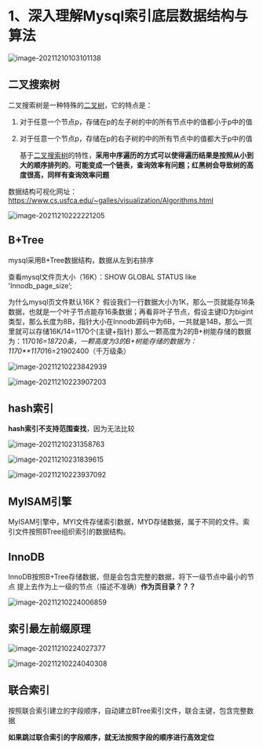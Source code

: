 # 1、深入理解Mysql索引底层数据结构与算法

![image-20211210103101138](./1%E3%80%81%E6%B7%B1%E5%85%A5%E7%90%86%E8%A7%A3Mysql%E7%B4%A2%E5%BC%95%E5%BA%95%E5%B1%82%E6%95%B0%E6%8D%AE%E7%BB%93%E6%9E%84%E4%B8%8E%E7%AE%97%E6%B3%95.assets/20211210103101.png)

##  二叉搜索树

 二叉搜索树是一种特殊的[二叉树](https://so.csdn.net/so/search?from=pc_blog_highlight&q=二叉树)，它的特点是：

1. 对于任意一个节点p，存储在p的左子树的中的所有节点中的值都小于p中的值

2. 对于任意一个节点p，存储在p的右子树的中的所有节点中的值都大于p中的值

   基于[二叉搜索树](https://so.csdn.net/so/search?from=pc_blog_highlight&q=二叉搜索树)的特性，**采用中序遍历的方式可以使得遍历结果是按照从小到大的顺序排列的**。**可能变成一个链表，查询效率有问题；红黑树会导致树的高度很高，同样有查询效率问题**

数据结构可视化网址：https://www.cs.usfca.edu/~galles/visualization/Algorithms.html

![image-20211210222221205](./1%E3%80%81%E6%B7%B1%E5%85%A5%E7%90%86%E8%A7%A3Mysql%E7%B4%A2%E5%BC%95%E5%BA%95%E5%B1%82%E6%95%B0%E6%8D%AE%E7%BB%93%E6%9E%84%E4%B8%8E%E7%AE%97%E6%B3%95.assets/20211210222221.png)

## B+Tree

mysql采用B+Tree数据结构，数据从左到右排序

查看mysql文件页大小（16K）：SHOW GLOBAL STATUS like 'Innodb_page_size’;

为什么mysql页文件默认16K？
假设我们一行数据大小为1K，那么一页就能存16条数据，也就是一个叶子节点能存16条数据；再看非叶子节点，假设主键ID为bigint类型，那么长度为8B，指针大小在Innodb源码中为6B，一共就是14B，那么一页里就可以存储16K/14=1170个(主键+指针)
那么一颗高度为2的B+树能存储的数据为：1170*16=18720条，一颗高度为3的B+树能存储的数据为：1170**1170*16=21902400（千万级条）

![image-20211210223842939](./1%E3%80%81%E6%B7%B1%E5%85%A5%E7%90%86%E8%A7%A3Mysql%E7%B4%A2%E5%BC%95%E5%BA%95%E5%B1%82%E6%95%B0%E6%8D%AE%E7%BB%93%E6%9E%84%E4%B8%8E%E7%AE%97%E6%B3%95.assets/20211210223843.png)

![image-20211210223907203](./1%E3%80%81%E6%B7%B1%E5%85%A5%E7%90%86%E8%A7%A3Mysql%E7%B4%A2%E5%BC%95%E5%BA%95%E5%B1%82%E6%95%B0%E6%8D%AE%E7%BB%93%E6%9E%84%E4%B8%8E%E7%AE%97%E6%B3%95.assets/20211210223907.png)

## hash索引

**hash索引不支持范围查找**，因为无法比较

![image-20211210231358763](./1%E3%80%81%E6%B7%B1%E5%85%A5%E7%90%86%E8%A7%A3Mysql%E7%B4%A2%E5%BC%95%E5%BA%95%E5%B1%82%E6%95%B0%E6%8D%AE%E7%BB%93%E6%9E%84%E4%B8%8E%E7%AE%97%E6%B3%95.assets/20211210231358.png)

![image-20211210231839615](./1%E3%80%81%E6%B7%B1%E5%85%A5%E7%90%86%E8%A7%A3Mysql%E7%B4%A2%E5%BC%95%E5%BA%95%E5%B1%82%E6%95%B0%E6%8D%AE%E7%BB%93%E6%9E%84%E4%B8%8E%E7%AE%97%E6%B3%95.assets/20211210231839.png)

![image-20211210223937092](./1%E3%80%81%E6%B7%B1%E5%85%A5%E7%90%86%E8%A7%A3Mysql%E7%B4%A2%E5%BC%95%E5%BA%95%E5%B1%82%E6%95%B0%E6%8D%AE%E7%BB%93%E6%9E%84%E4%B8%8E%E7%AE%97%E6%B3%95.assets/20211210223937.png)

## MyISAM引擎  

MyISAM引擎中，MYI文件存储索引数据，MYD存储数据，属于不同的文件。索引文件按照BTree组织索引的数据结构。

## InnoDB

InnoDB按照B+Tree存储数据，但是会包含完整的数据，将下一级节点中最小的节点 提上去作为上一级的节点（描述不准确）**作为页目录？？？**

![image-20211210224006859](./1%E3%80%81%E6%B7%B1%E5%85%A5%E7%90%86%E8%A7%A3Mysql%E7%B4%A2%E5%BC%95%E5%BA%95%E5%B1%82%E6%95%B0%E6%8D%AE%E7%BB%93%E6%9E%84%E4%B8%8E%E7%AE%97%E6%B3%95.assets/20211210224006.png)

## 索引最左前缀原理

![image-20211210224027377](./1%E3%80%81%E6%B7%B1%E5%85%A5%E7%90%86%E8%A7%A3Mysql%E7%B4%A2%E5%BC%95%E5%BA%95%E5%B1%82%E6%95%B0%E6%8D%AE%E7%BB%93%E6%9E%84%E4%B8%8E%E7%AE%97%E6%B3%95.assets/20211210224027.png)

![image-20211210224040308](./1%E3%80%81%E6%B7%B1%E5%85%A5%E7%90%86%E8%A7%A3Mysql%E7%B4%A2%E5%BC%95%E5%BA%95%E5%B1%82%E6%95%B0%E6%8D%AE%E7%BB%93%E6%9E%84%E4%B8%8E%E7%AE%97%E6%B3%95.assets/20220115184442.png)

## 联合索引

按照联合索引建立的字段顺序，自动建立BTree索引文件，联合主键，包含完整数据

**如果跳过联合索引的字段顺序，就无法按照字段的顺序进行高效定位**